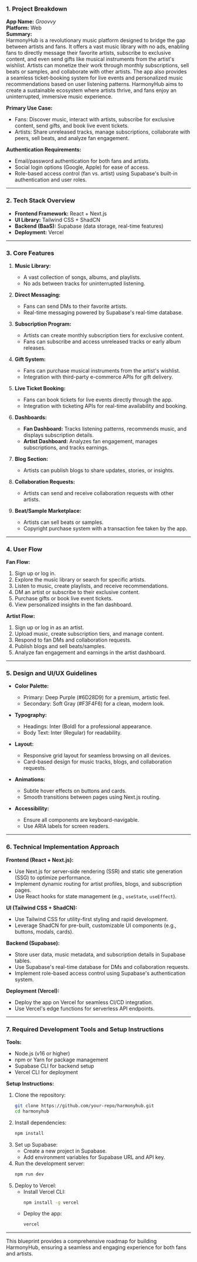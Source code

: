 ### 1. Project Breakdown

**App Name:** *Groovvy*  
**Platform:** Web  
**Summary:**  
HarmonyHub is a revolutionary music platform designed to bridge the gap between artists and fans. It offers a vast music library with no ads, enabling fans to directly message their favorite artists, subscribe to exclusive content, and even send gifts like musical instruments from the artist's wishlist. Artists can monetize their work through monthly subscriptions, sell beats or samples, and collaborate with other artists. The app also provides a seamless ticket-booking system for live events and personalized music recommendations based on user listening patterns. HarmonyHub aims to create a sustainable ecosystem where artists thrive, and fans enjoy an uninterrupted, immersive music experience.

**Primary Use Case:**  
- Fans: Discover music, interact with artists, subscribe for exclusive content, send gifts, and book live event tickets.  
- Artists: Share unreleased tracks, manage subscriptions, collaborate with peers, sell beats, and analyze fan engagement.  

**Authentication Requirements:**  
- Email/password authentication for both fans and artists.  
- Social login options (Google, Apple) for ease of access.  
- Role-based access control (fan vs. artist) using Supabase's built-in authentication and user roles.  

---

### 2. Tech Stack Overview

- **Frontend Framework:** React + Next.js  
- **UI Library:** Tailwind CSS + ShadCN  
- **Backend (BaaS):** Supabase (data storage, real-time features)  
- **Deployment:** Vercel  

---

### 3. Core Features

1. **Music Library:**  
   - A vast collection of songs, albums, and playlists.  
   - No ads between tracks for uninterrupted listening.  

2. **Direct Messaging:**  
   - Fans can send DMs to their favorite artists.  
   - Real-time messaging powered by Supabase's real-time database.  

3. **Subscription Program:**  
   - Artists can create monthly subscription tiers for exclusive content.  
   - Fans can subscribe and access unreleased tracks or early album releases.  

4. **Gift System:**  
   - Fans can purchase musical instruments from the artist's wishlist.  
   - Integration with third-party e-commerce APIs for gift delivery.  

5. **Live Ticket Booking:**  
   - Fans can book tickets for live events directly through the app.  
   - Integration with ticketing APIs for real-time availability and booking.  

6. **Dashboards:**  
   - **Fan Dashboard:** Tracks listening patterns, recommends music, and displays subscription details.  
   - **Artist Dashboard:** Analyzes fan engagement, manages subscriptions, and tracks earnings.  

7. **Blog Section:**  
   - Artists can publish blogs to share updates, stories, or insights.  

8. **Collaboration Requests:**  
   - Artists can send and receive collaboration requests with other artists.  

9. **Beat/Sample Marketplace:**  
   - Artists can sell beats or samples.  
   - Copyright purchase system with a transaction fee taken by the app.  

---

### 4. User Flow

**Fan Flow:**  
1. Sign up or log in.  
2. Explore the music library or search for specific artists.  
3. Listen to music, create playlists, and receive recommendations.  
4. DM an artist or subscribe to their exclusive content.  
5. Purchase gifts or book live event tickets.  
6. View personalized insights in the fan dashboard.  

**Artist Flow:**  
1. Sign up or log in as an artist.  
2. Upload music, create subscription tiers, and manage content.  
3. Respond to fan DMs and collaboration requests.  
4. Publish blogs and sell beats/samples.  
5. Analyze fan engagement and earnings in the artist dashboard.  

---

### 5. Design and UI/UX Guidelines

- **Color Palette:**  
   - Primary: Deep Purple (#6D28D9) for a premium, artistic feel.  
   - Secondary: Soft Gray (#F3F4F6) for a clean, modern look.  

- **Typography:**  
   - Headings: Inter (Bold) for a professional appearance.  
   - Body Text: Inter (Regular) for readability.  

- **Layout:**  
   - Responsive grid layout for seamless browsing on all devices.  
   - Card-based design for music tracks, blogs, and collaboration requests.  

- **Animations:**  
   - Subtle hover effects on buttons and cards.  
   - Smooth transitions between pages using Next.js routing.  

- **Accessibility:**  
   - Ensure all components are keyboard-navigable.  
   - Use ARIA labels for screen readers.  

---

### 6. Technical Implementation Approach

**Frontend (React + Next.js):**  
- Use Next.js for server-side rendering (SSR) and static site generation (SSG) to optimize performance.  
- Implement dynamic routing for artist profiles, blogs, and subscription pages.  
- Use React hooks for state management (e.g., `useState`, `useEffect`).  

**UI (Tailwind CSS + ShadCN):**  
- Use Tailwind CSS for utility-first styling and rapid development.  
- Leverage ShadCN for pre-built, customizable UI components (e.g., buttons, modals, cards).  

**Backend (Supabase):**  
- Store user data, music metadata, and subscription details in Supabase tables.  
- Use Supabase's real-time database for DMs and collaboration requests.  
- Implement role-based access control using Supabase's authentication system.  

**Deployment (Vercel):**  
- Deploy the app on Vercel for seamless CI/CD integration.  
- Use Vercel's edge functions for serverless API endpoints.  

---

### 7. Required Development Tools and Setup Instructions

**Tools:**  
- Node.js (v16 or higher)  
- npm or Yarn for package management  
- Supabase CLI for backend setup  
- Vercel CLI for deployment  

**Setup Instructions:**  
1. Clone the repository:  
   ```bash  
   git clone https://github.com/your-repo/harmonyhub.git  
   cd harmonyhub  
   ```  
2. Install dependencies:  
   ```bash  
   npm install  
   ```  
3. Set up Supabase:  
   - Create a new project in Supabase.  
   - Add environment variables for Supabase URL and API key.  
4. Run the development server:  
   ```bash  
   npm run dev  
   ```  
5. Deploy to Vercel:  
   - Install Vercel CLI:  
     ```bash  
     npm install -g vercel  
     ```  
   - Deploy the app:  
     ```bash  
     vercel  
     ```  

---

This blueprint provides a comprehensive roadmap for building HarmonyHub, ensuring a seamless and engaging experience for both fans and artists.